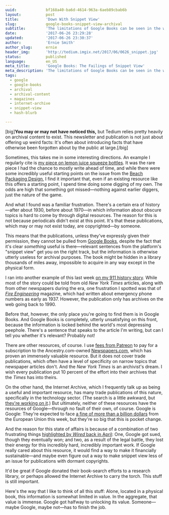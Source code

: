 ```yaml
---
uuid:             bf168a40-ba6d-4614-963a-6aeb89cbab6b
layout:           post
title:            'Down With Snippet View'
slug:             google-books-snippet-view-archival
subtitle:         'The limitations of Google Books can be seen in the way that it handles obscure trade publications. Everyone who made that old magazine? Probably dead.'
date:             '2017-06-26 23:29:28'
updated:          '2017-06-26 23:30:37'
author:           'Ernie Smith'
author_slug:      ernie
header_img:       'http://tedium.imgix.net/2017/06/0626_snippet.jpg'
status:           published
language:         en_US
meta_title:       'Google Books: The Failings of Snippet View'
meta_description: 'The limitations of Google Books can be seen in the way that it handles obscure trade publications. Everyone who made that old magazine? Probably dead.'
tags:
  - google
  - google-books
  - archival
  - archival-content
  - magazines
  - internet-archive
  - snippet-view
  - hash-blurb

---
```


[big]**You may or may not have noticed this,** but Tedium relies pretty heavily on archival content to exist. This newsletter and publication is not just about offering up weird facts: It's often about introducing facts that have otherwise been forgotten about by the public at large.[/big]

Sometimes, this takes me in some interesting directions. An example I regularly cite is [my piece on lemon juice squeeze bottles](http://tedium.co/2017/02/28/lemon-juice-squeeze-bottles-history/). It was the rare piece I had the chance to mostly write ahead of time, and while there were some incredibly useful starting points on the issue from the [Beach Packaging Design](http://beachpackagingdesign.com/), I find it important that, even if an existing resource like this offers a starting point, I spend time doing some digging of my own. The odds are high that something got missed—nothing against earlier diggers, just the nature of the game.

And what I found was a familiar frustration. There's a certain era of history—after about 1930, before about 1970—in which information about obscure topics is hard to come by through digital resources. The reason for this is not because periodicals didn't exist at this point. It's that these publications, which may or may not exist today, are copyrighted—by someone.

This means that the publications, unless they've expressly given their permission, they cannot be pulled from [Google Books](https://books.google.com/), despite the fact that it's clear *something* useful is there—relevant sentences from the platform's "snippet view" get you on the right track, but the information is otherwise utterly useless for archival purposes. The book might be hidden in a library thousands of miles away, impossible to acquire in any way except in the physical form.

I ran into another example of this last week [on my 911 history story](http://tedium.co/2017/06/20/911-emergency-system-history/). While most of the story could be told from old *New York Times* articles, along with from other newspapers during the era, one frustration I spotted was that of [*Fire Engineering*](http://www.fireengineering.com/index.html) magazine, which had written about emergency phone numbers as early as 1937. However, the publication only has archives on the web going back to 1990.

Before that, however, the only place you're going to find them is in Google Books. And Google Books is completely, utterly unsatisfying on this front, because the information is locked behind the world's most depressing peephole. There's a sentence that speaks to the article I'm writing, but can I tell you whether it's relevant? Probably not!

There are other resources, of course. I use [fees from Patreon](https://www.patreon.com/tedium) to pay for a subscription to the Ancestry.com-owned [Newspapers.com](https://www.newspapers.com/), which has proven an immensely valuable resource. But it does not cover trade publications, which often have a level of specificity on narrow topics that newspaper articles don't. And the *New York Times* is an archivist's dream. I wish every publication put 10 percent of the effort into their archives that the *Times* has into theirs.

On the other hand, the Internet Archive, which I frequently talk up as being a useful and important resource, has many trade publications of this nature, specifically in the technology sector. (The search is a little awkward, but [they're working on it](https://medium.com/@giovannidamiola/making-the-internet-archives-full-text-search-faster-30fb11574ea9).) But ultimately, neither of these resources have the resources of Google—through no fault of their own, of course. Google is Google: They're expected to face [a fine of more than a billion dollars](https://www.nytimes.com/2017/06/26/business/google-eu-fine-antitrust.html) from the European Union this week, but they're so big that this is pocket change.

And the reason for this state of affairs is because of a combination of two frustrating things [highlighted by *Wired* back in April](https://www.wired.com/2017/04/how-google-book-search-got-lost/): One, Google got sued, though they eventually won; and two, as a result of the legal battle, they lost their energy for this incredibly hard, incredibly important work. If Google really cared about this resource, it would find a way to make it financially sustainable—and maybe even figure out a way to make snippet view less of an issue for publications with dormant copyrights.

It'd be great if Google donated their book-search efforts to a research library, or perhaps allowed the Internet Archive to carry the torch. This stuff is still important.

Here's the way that I like to think of all this stuff: Alone, located in a physical book, this information is somewhat limited in value. In the aggregate, that value is immense. Google got halfway to unlocking its value. Someone—maybe Google, maybe not—has to finish the job.

